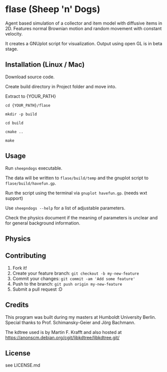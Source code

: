 # flase (Sheep 'n' Dogs)
Agent based simulation of a collector and item model with diffusive items in 2D. 
Features normal Brownian motion and random movement with constant velocity.

It creates a GNUplot script for visualization. Output using open GL is
in beta stage.

## Installation (Linux / Mac)

Download source code.

Create build directory in Project folder and move into.

Extract to {YOUR_PATH}

`cd {YOUR_PATH}/flase`

`mkdir -p build`

`cd build`

`cmake ..`

`make`


## Usage

Run `sheepndogs` executable.

The data will be written to `flase/build/temp` and the gnuplot script to `flase/build/havefun.gp`.
 
Run the script using the terminal via `gnuplot havefun.gp`. (needs wxt support)

Use `sheepndogs --help` for a list of adjustable parameters.

Check the physics document if the meaning of parameters is unclear and for general background information.

## Physics



## Contributing

1. Fork it!
2. Create your feature branch: `git checkout -b my-new-feature`
3. Commit your changes: `git commit -am 'Add some feature'`
4. Push to the branch: `git push origin my-new-feature`
5. Submit a pull request :D

## Credits

This program was built during my masters at Humboldt University Berlin.
Special thanks to Prof. Schimansky-Geier and Jörg Bachmann.

The kdtree used is by Martin F. Krafft and also hosted at https://anonscm.debian.org/cgit/libkdtree/libkdtree.git/

## License

see LICENSE.md
